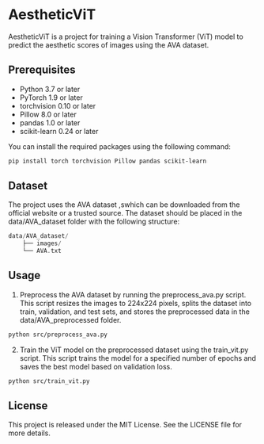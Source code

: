 # AestheticViT

AestheticViT is a project for training a Vision Transformer (ViT) model to predict the aesthetic scores of images using the AVA dataset.

## Prerequisites

- Python 3.7 or later
- PyTorch 1.9 or later
- torchvision 0.10 or later
- Pillow 8.0 or later
- pandas 1.0 or later
- scikit-learn 0.24 or later

You can install the required packages using the following command:

```bash
pip install torch torchvision Pillow pandas scikit-learn
```

## Dataset

The project uses the AVA dataset ,swhich can be downloaded from the official website or a trusted source. The dataset should be placed in the data/AVA_dataset folder with the following structure:

```objectivec
data/AVA_dataset/
    ├── images/
    └── AVA.txt
```
## Usage

1. Preprocess the AVA dataset by running the preprocess_ava.py script. This script resizes the images to 224x224 pixels, splits the dataset into train, validation, and test sets, and stores the preprocessed data in the data/AVA_preprocessed folder.

```bash
python src/preprocess_ava.py
```
2. Train the ViT model on the preprocessed dataset using the train_vit.py script. This script trains the model for a specified number of epochs and saves the best model based on validation loss.

```bash
python src/train_vit.py
```

## License

This project is released under the MIT License. See the LICENSE file for more details.
